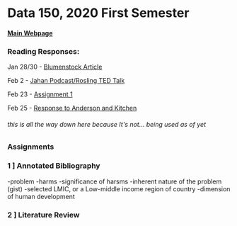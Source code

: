 # Data 150, 2020 First Semester

#### [Main Webpage](https://freakinsweet.github.io/Data150/)

### Reading Responses:

Jan 28/30 - [Blumenstock Article](https://freakinsweet.github.io/Data150/Blumenstock)

Feb 2 - [Jahan Podcast/Rosling TED Talk](https://freakinsweet.github.io/Data150/Jahan-Rosling)

Feb 23 - [Assignment 1](https://freakinsweet.github.io/Data150/Assignment1)

Feb 25 - [Response to Anderson and Kitchen](https://freakinsweet.github.io/Data150/ResponsetoAndersonandKitchen)



###### this is all the way down here because It's not... being used as of yet


### Assignments

### 1 ] Annotated Bibliography
 -problem
  -harms
  -significance of harsms
  -inherent nature of the problem (gist)
 -selected LMIC, or a Low-middle income region of country
 -dimension of human development
 
 ### 2 ] Literature Review
